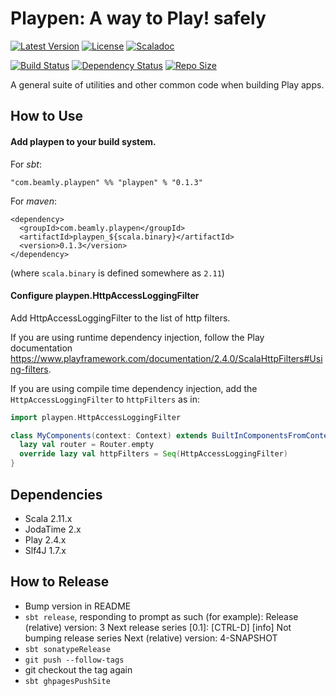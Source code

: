 # Playpen: A way to Play! safely

[![Latest Version](https://maven-badges.herokuapp.com/maven-central/com.beamly.playpen/playpen_2.11/badge.svg)](https://maven-badges.herokuapp.com/maven-central/com.beamly.playpen/playpen_2.11)
[![License](http://img.shields.io/:license-Apache%202-red.svg)](http://www.apache.org/licenses/LICENSE-2.0.txt)
[![Scaladoc](http://img.shields.io/:docs-Scaladoc-orange.svg)](http://beamly.github.io/playpen/latest/api)

[![Build Status](https://travis-ci.org/beamly/playpen.svg?branch=master)](https://travis-ci.org/beamly/playpen)
[![Dependency Status](https://www.versioneye.com/user/projects/54534f3730a8fef29200000a/badge.svg)](https://www.versioneye.com/user/projects/54534f3730a8fef29200000a)
[![Repo Size](https://reposs.herokuapp.com/?path=beamly/playpen)](http://github.com/beamly/playpen)

A general suite of utilities and other common code when building Play apps.

## How to Use

#### Add playpen to your build system.

For _sbt_:

```"com.beamly.playpen" %% "playpen" % "0.1.3"```

For _maven_:

```
<dependency>
  <groupId>com.beamly.playpen</groupId>
  <artifactId>playpen_${scala.binary}</artifactId>
  <version>0.1.3</version>
</dependency>
```
(where `scala.binary` is defined somewhere as `2.11`)

#### Configure playpen.HttpAccessLoggingFilter

Add HttpAccessLoggingFilter to the list of http filters.

If you are using runtime dependency injection, follow the Play documentation https://www.playframework.com/documentation/2.4.0/ScalaHttpFilters#Using-filters.

If you are using compile time dependency injection, add the `HttpAccessLoggingFilter` to `httpFilters` as in:
```scala
import playpen.HttpAccessLoggingFilter

class MyComponents(context: Context) extends BuiltInComponentsFromContext(context) {
  lazy val router = Router.empty
  override lazy val httpFilters = Seq(HttpAccessLoggingFilter)
}
```

## Dependencies

* Scala 2.11.x
* JodaTime 2.x
* Play 2.4.x
* Slf4J 1.7.x

## How to Release

* Bump version in README
* `sbt release`, responding to prompt as such (for example):
    Release (relative) version: 3
    Next release series [0.1]: [CTRL-D]
    [info] Not bumping release series
    Next (relative) version: 4-SNAPSHOT
* `sbt sonatypeRelease`
* `git push --follow-tags`
* git checkout the tag again
* `sbt ghpagesPushSite`
